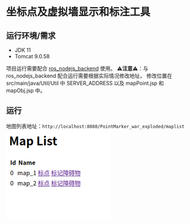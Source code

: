 # 坐标点及虚拟墙显示和标注工具

## 运行环境/需求

- JDK 11
- Tomcat 9.0.58

项目运行需要配合 [ros_nodejs_backend](https://github.com/Steve-Mr/ros_nodejs_backend) 使用。
⚠️**注意**⚠️：与ros_nodejs_backend 配合运行需要根据实际情况修改地址，
修改位置在 src/main/java/Util/Util 中 SERVER_ADDRESS 以及 mapPoint.jsp 和 mapObj.jsp 中。  

## 运行

地图列表地址：```http://localhost:8080/PointMarker_war_exploded/maplist```  
![地图列表](img.png)

